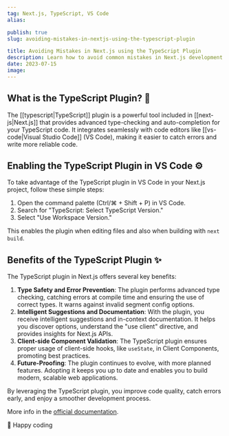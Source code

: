 ```yaml
---
tag: Next.js, TypeScript, VS Code
alias:

publish: true
slug: avoiding-mistakes-in-nextjs-using-the-typescript-plugin

title: Avoiding Mistakes in Next.js using the TypeScript Plugin
description: Learn how to avoid common mistakes in Next.js development by leveraging the power of the TypeScript plugin. Discover the benefits and how to enable it.
date: 2023-07-15
image:
---
```


## What is the TypeScript Plugin? 🧩

The [[typescript|TypeScript]]  plugin is a powerful tool included in [[next-js|Next.js]] that provides advanced type-checking and auto-completion for your TypeScript code. It integrates seamlessly with code editors like [[vs-code|Visual Studio Code]] (VS Code), making it easier to catch errors and write more reliable code.

## Enabling the TypeScript Plugin in VS Code ⚙️

To take advantage of the TypeScript plugin in VS Code in your Next.js project, follow these simple steps:

1. Open the command palette (Ctrl/⌘ + Shift + P) in VS Code.
2. Search for "TypeScript: Select TypeScript Version."
3. Select "Use Workspace Version."

This enables the plugin when editing files and also when building with `next build`.

## Benefits of the TypeScript Plugin ✨

The TypeScript plugin in Next.js offers several key benefits:

1. **Type Safety and Error Prevention**: The plugin performs advanced type checking, catching errors at compile time and ensuring the use of correct types. It warns against invalid segment config options.
2. **Intelligent Suggestions and Documentation**: With the plugin, you receive intelligent suggestions and in-context documentation. It helps you discover options, understand the "use client" directive, and provides insights for Next.js APIs.
3. **Client-side Component Validation**: The TypeScript plugin ensures proper usage of client-side hooks, like `useState`, in Client Components, promoting best practices.
4. **Future-Proofing**: The plugin continues to evolve, with more planned features. Adopting it keeps you up to date and enables you to build modern, scalable web applications.

By leveraging the TypeScript plugin, you improve code quality, catch errors early, and enjoy a smoother development process.

More info in the [official documentation](https://nextjs.org/docs/app/building-your-application/configuring/typescript#typescript-plugin). 

🚀 Happy coding